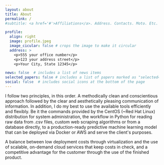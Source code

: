 ```yaml
---
layout: about
title: About
permalink: /
#subtitle: <a href='#'>Affiliations</a>. Address. Contacts. Moto. Etc.

profile:
  align: right
  image: profile.jpeg
  image_cicular: false # crops the image to make it circular
  address: >
    <p>555 your office number</p>
    <p>123 your address street</p>
    <p>Your City, State 12345</p>

news: false  # includes a list of news items
selected_papers: false # includes a list of papers marked as "selected={true}"
social: false  # includes social icons at the bottom of the page
---
```


I follow two principles, in this order. A methodically clean and conscientious approach followed by the clear and aesthetically pleasing communication of information. In addition, I do my best to use the available tools efficiently and flexibly. Be it the commands provided by the CentOS (~Red Hat Linux) distribution for system administration, the workflow in Python for reading raw data from .csv files, custom web scraping algorithms or from a database directly, to a production-ready predictive machine learning model that can be deployed via Docker or AWS and serve the client's purposes.

A balance between low deployment costs through virtualization and the use of scalable, on-demand cloud services that keep costs in check, and a competitive advantage for the customer through the use of the finished product.
